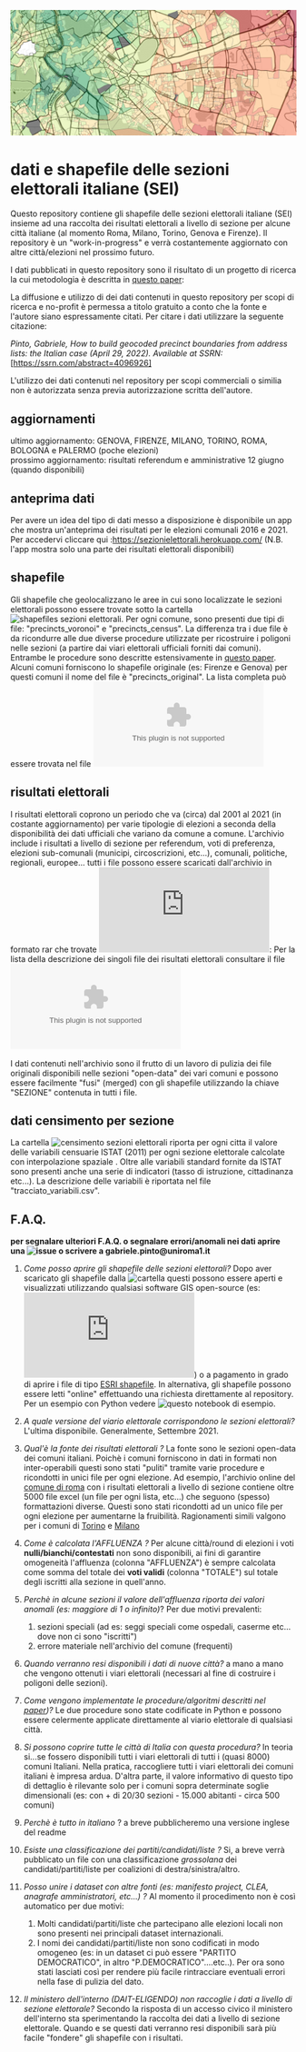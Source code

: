 ![immagine](https://github.com/gabrielepinto/dati-sezioni-elettorali/raw/main/immagine_copertina.PNG)
# dati e shapefile delle sezioni elettorali italiane (SEI)
Questo repository contiene gli shapefile delle sezioni elettorali italiane (SEI) insieme ad una raccolta dei risultati elettorali a livello di sezione per alcune città italiane (al momento Roma, Milano, Torino, Genova e Firenze). Il repository è un "work-in-progress" e verrà costantemente aggiornato con altre città/elezioni nel prossimo futuro.

I dati pubblicati in questo repository sono il risultato di un progetto di ricerca la cui metodologia è descritta in [questo paper](https://papers.ssrn.com/sol3/papers.cfm?abstract_id=4096926):

La diffusione e utilizzo di dei dati contenuti in questo repository per scopi di ricerca e no-profit è permessa a titolo gratuito a conto che la fonte e l'autore siano espressamente citati. Per citare i dati utilizzare la seguente citazione: 

 _Pinto, Gabriele, How to build geocoded precinct boundaries from address lists: the Italian case (April 29, 2022). Available at SSRN:_ [https://ssrn.com/abstract=4096926]

L'utilizzo dei dati contenuti nel repository per scopi commerciali o similia non è autorizzata senza previa autorizzazione scritta dell'autore.


## aggiornamenti
ultimo aggiornamento: GENOVA, FIRENZE, MILANO, TORINO, ROMA, BOLOGNA e PALERMO (poche elezioni)  
prossimo aggiornamento: risultati referendum e amministrative 12 giugno (quando disponibili) 

## anteprima dati
Per avere un idea del tipo di dati messo a disposizione è disponibile un app che mostra un'anteprima dei risultati per le elezioni comunali 2016 e 2021. Per accedervi cliccare qui :https://sezionielettorali.herokuapp.com/ (N.B. l'app mostra solo una parte dei risultati elettorali disponibili)

## shapefile
Gli shapefile che geolocalizzano le aree in cui sono localizzate le sezioni elettorali possono essere trovate sotto la cartella ![shapefiles sezioni elettorali](https://github.com/gabrielepinto/dati-sezioni-elettorali/tree/main/shapefiles_sezioni_elettorali).
Per ogni comune, sono presenti due tipi di file: "precincts_voronoi" e "precincts_census". La differenza tra i due file è da ricondurre alle due diverse procedure utilizzate per ricostruire i poligoni nelle sezioni (a partire dai viari elettorali ufficiali forniti dai comuni). Entrambe le procedure sono descritte estensivamente in [questo paper](https://papers.ssrn.com/sol3/papers.cfm?abstract_id=4096926). Alcuni comuni forniscono lo shapefile originale (es: Firenze e Genova) per questi comuni il nome del file è "precincts_original".  La lista completa può essere trovata nel file ![lista shapefile](https://github.com/gabrielepinto/dati-sezioni-elettorali/blob/main/anagrafica_shapefile.csv)

## risultati elettorali
I risultati elettorali coprono un periodo che va (circa) dal 2001 al 2021 (in costante aggiornamento) per varie tipologie di elezioni a seconda della disponibilità dei dati ufficiali che variano da comune a comune. L'archivio include i risultati a livello di sezione per referendum, voti di preferenza, elezioni sub-comunali (municipi, circoscrizioni, etc...), comunali, politiche, regionali, europee... tutti i file possono essere scaricati dall'archivio in formato rar che trovate ![qui](https://github.com/gabrielepinto/dati-sezioni-elettorali/blob/main/risultati_elettorali.rar): 
Per la lista della descrizione dei singoli file dei risultati elettorali consultare il file ![anagrafica completa](https://github.com/gabrielepinto/dati-sezioni-elettorali/blob/main/anagrafica_completa_all_cities.csv)

I dati contenuti nell'archivio sono il frutto di un lavoro di pulizia dei file originali disponibili nelle sezioni "open-data" dei vari comuni e possono essere facilmente "fusi" (merged) con gli shapefile utilizzando la chiave "SEZIONE" contenuta in tutti i file.

## dati censimento per sezione
La cartella  ![censimento sezioni elettorali](https://github.com/gabrielepinto/dati-sezioni-elettorali/tree/main/dati_censimento_sezione_elettorale) riporta per ogni citta il valore delle variabili censuarie ISTAT (2011) per ogni sezione elettorale calcolate con interpolazione spaziale . Oltre alle variabili standard fornite da ISTAT sono presenti anche una serie di indicatori (tasso di istruzione, cittadinanza etc...). La descrizione delle variabili è riportata nel file "tracciato_variabili.csv".

## F.A.Q.

__per segnalare ulteriori F.A.Q. o segnalare errori/anomali nei dati aprire una ![issue](https://github.com/gabrielepinto/dati-sezioni-elettorali/issues) o scrivere a gabriele.pinto@uniroma1.it__

1. _Come posso aprire gli shapefile delle sezioni elettorali?_
Dopo aver scaricato gli shapefile dalla ![cartella](https://github.com/gabrielepinto/dati-sezioni-elettorali/tree/main/shapefiles_sezioni_elettorali) questi possono essere aperti e visualizzati utilizzando qualsiasi software GIS open-source (es: ![QGIS](https://qgis.org/en/site/forusers/download.html)) o a pagamento in grado di aprire i file di tipo [ESRI shapefile](https://en.wikipedia.org/wiki/Shapefile).
In alternativa, gli shapefile possono essere letti "online" effettuando una richiesta direttamente al repository. Per un esempio con Python vedere ![questo notebook di esempio](https://github.com/gabrielepinto/dati-sezioni-elettorali/blob/main/esempio_apertura_file.ipynb).

2. _A quale versione del viario elettorale corrispondono le sezioni elettorali?_  
L'ultima disponibile. Generalmente, Settembre 2021. 

3. _Qual'è la fonte dei risultati elettorali ?_ 
La fonte sono le sezioni open-data dei comuni italiani. Poichè i comuni forniscono in dati in formati non inter-operabili questi sono stati "puliti" tramite varie procedure e ricondotti in unici file per ogni elezione. Ad esempio, l'archivio online del  [comune di roma](https://www.elezioni.comune.roma.it/archivio.asp) con i risultati elettorali a livello di sezione contiene oltre 5000 file excel (un file per ogni lista, etc...) che seguono (spesso) formattazioni diverse. Questi sono stati ricondotti ad un unico file per ogni elezione per aumentarne la fruibilità. Ragionamenti simili valgono per i comuni di [Torino](http://aperto.comune.torino.it/dataset?dcat_subtheme_it=0416+procedura+elettorale+e+voto) e [Milano](https://dati.comune.milano.it/dataset?tags=elezione)

4. _Come è calcolata l'AFFLUENZA ?_ 
Per alcune città/round di elezioni i voti __nulli/bianchi/contestati__ non sono disponibili, ai fini di garantire omogeneità l'affluenza (colonna "AFFLUENZA") è sempre calcolata come somma del totale dei __voti validi__ (colonna "TOTALE") sul totale degli iscritti alla sezione in quell'anno. 

5. _Perchè in alcune sezioni il valore dell'affluenza riporta dei valori anomali (es: maggiore di 1 o infinito)_?
Per due motivi prevalenti:
    1. sezioni speciali (ad es: seggi speciali come ospedali, caserme etc... dove non ci sono "iscritti")
    2. errore materiale nell'archivio del comune (frequenti)

6. _Quando verranno resi disponibili i dati di nuove città?_
a mano a mano che vengono ottenuti i viari elettorali (necessari al fine di costruire i poligoni delle sezioni).

7. _Come vengono implementate le procedure/algoritmi  descritti nel  [paper](https://papers.ssrn.com/sol3/papers.cfm?abstract_id=4096926))?_
Le due procedure sono state codificate in Python e possono essere celermente applicate direttamente al viario elettorale di qualsiasi città.

8. _Si possono coprire tutte le città di Italia con questa procedura?_
In teoria si...se fossero disponibili tutti i viari elettorali di tutti i (quasi 8000) comuni Italiani. Nella pratica, raccogliere tutti i viari elettorali dei comuni italiani è impresa ardua. D'altra parte, il valore informativo di questo tipo di dettaglio è rilevante solo per i comuni sopra determinate soglie dimensionali (es: con + di 20/30 sezioni - 15.000 abitanti - circa 500 comuni)

9. _Perchè è tutto in italiano_ ?
a breve pubblicheremo una versione inglese del readme

10. _Esiste una classificazione dei partiti/candidati/liste ?_
Si, a breve verrà pubblicato un file con una classificazione _grossolana_ dei candidati/partiti/liste per coalizioni di destra/sinistra/altro.

11. _Posso unire i dataset con altre fonti (es: manifesto project, CLEA, anagrafe amministratori, etc...) ?_ 
Al momento il procedimento non è così automatico per due motivi:
    1. Molti candidati/partiti/liste che partecipano alle elezioni locali non sono presenti nei principali dataset internazionali.
    2. I nomi dei candidati/partiti/liste non sono codificati in modo omogeneo (es: in un dataset ci può essere "PARTITO DEMOCRATICO", in altro "P.DEMOCRATICO"....etc..). Per ora sono stati lasciati così per rendere più facile rintracciare eventuali errori nella fase di pulizia del dato.

12. _Il ministero dell'interno (DAIT-ELIGENDO) non raccoglie i dati a livello di sezione elettorale?_
Secondo la risposta di un accesso civico il ministero dell'interno sta sperimentando la raccolta dei dati a livello di sezione elettorale. Quando e se questi dati verranno resi disponibili sarà più facile "fondere" gli shapefile con i risultati.